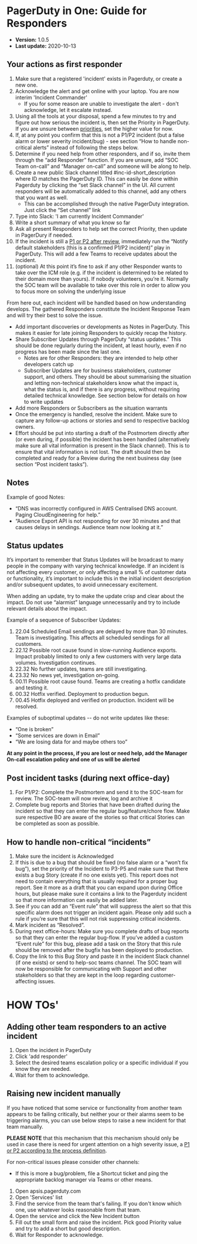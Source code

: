 # PagerDuty in One: Guide for Responders

- **Version:** 1.0.5
- **Last update:** 2020-10-13
## Your actions as first responder

1. Make sure that a registered 'incident' exists in Pagerduty, or create a new one.
2. Acknowledge the alert and get online with your laptop. You are now interim 'Incident Commander'
    - If you for some reason are unable to investigate the alert - don't acknowledge, let it escalate instead.
3. Using all the tools at your disposal, spend a few minutes to try and figure out how serious the incident is, then set the Priority in PagerDuty. If you are unsure between [priorities](https://github.com/ApsisInternational/processes-and-policies/blob/main/04.%20Processes/Incident%20Process/APSIS%20One%20and%20APSIS%20Pro%20Incident%20Management%20Process.docx), set the higher value for now.
4. If, at any point you confirm that this is not a P1/P2 incident (but a false alarm or lower severity incident/bug) - see section “How to handle non-critical alerts” instead of following the steps below.
5. Determine if you need help from other responders, and if so, invite them through the “add Responder” function. If you are unsure, add “SOC Team on-call” and “Manager on-call” and someone will be along to help.
6. Create a new public Slack channel titled #inc-id-short_description where ID matches the PagerDuty ID. This can easily be done within Pagerduty by clicking the “set Slack channel” in the UI. All current responders will be automatically added to this channel, add any others that you want as well.
    - This can be accomplished through the native PagerDuty integration. Just click the “Set channel” link
7. Type into Slack: 'I am currently Incident Commander'
8. Write a short summary of what you know so far
9. Ask all present Responders to help set the correct Priority, then update in PagerDury if needed.
10. If the incident is still a [P1 or P2 after review](https://github.com/ApsisInternational/processes-and-policies/blob/main/04.%20Processes/Incident%20Process/APSIS%20One%20and%20APSIS%20Pro%20Incident%20Management%20Process.docx), immediately run the “Notify default stakeholders (this is a confirmed P1/P2 incident)” play in PagerDuty. This will add a few Teams to receive updates about the incident. 
11. (optional) At this point it’s fine to ask if any other Responder wants to take over the ICM role (e.g. if the incident is determined to be related to their domain more than yours). If nobody volunteers, you’re it. Normally the SOC team will be available to take over this role in order to allow you to focus more on solving the underlying issue

From here out, each incident will be handled based on how understanding develops. The gathered Responders constitute the Incident Response Team and will try their best to solve the issue.
- Add important discoveries or developments as Notes in PagerDuty. This makes it easier for late joining Responders to quickly recap the history.
- Share Subscriber Updates through PagerDuty “status updates.” This should be done regularly during the incident, at least hourly, even if no progress has been made since the last one.
    - Notes are for other Responders: they are intended to help other developers catch up
    - Subscriber Updates are for business stakeholders, customer support, and others. They should be about summarising the situation and letting non-technical stakeholders know what the impact is, what the status is, and if there is any progress, without requiring detailed technical knowledge. See section below for details on how to write updates
- Add more Responders or Subscribers as the situation warrants
- Once the emergency is handled, resolve the incident. Make sure to capture any follow-up actions or stories and send to respective backlog owners.
- Effort should be put into starting a draft of the Postmortem directly after (or even during, if possible) the incident has been handled (alternatively make sure all vital information is present in the Slack channel). This is to ensure that vital information is not lost. The draft should then be completed and ready for a Review during the next business day (see section “Post incident tasks”).

## Notes

Example of good Notes:
  - “DNS was incorrectly configured in AWS Centralised DNS account. Paging CloudEngineering for help.”
  - “Audience Export API is not responding for over 30 minutes and that causes delays in sendings. Audience team now looking at it.”

## Status updates

It’s important to remember that Status Updates will be broadcast to many people in the company with varying technical knowledge. If an incident is not affecting every customer, or only affecting a small % of customer data or functionality, it’s important to include this in the initial incident description and/or subsequent updates, to avoid unnecessary excitement.

When adding an update, try to make the update crisp and clear about the impact. Do not use “alarmist” language unnecessarily and try to include relevant details about the impact.

Example of a sequence of Subscriber Updates:
1. 22.04 Scheduled Email sendings are delayed by more than 30 minutes. Team is investigating. This affects all scheduled sendings for all customers.
2. 22.12 Possible root cause found in slow-running Audience exports. Impact probably limited to only a few customers with very large data volumes. Investigation continues.
3. 22.32 No further updates, teams are still investigating.
4. 23.32 No news yet, investigation on-going.
5. 00.11 Possible root cause found. Teams are creating a hotfix candidate and testing it.
6. 00.32 Hotfix verified. Deployment to production begun.
7. 00.45 Hotfix deployed and verified on production. Incident will be resolved.

Examples of suboptimal updates -- do not write updates like these:
 - “One is broken”
 - “Some services are down in Email”
 - “We are losing data for <customer> and maybe others too”

**At any point in the process, if you are lost or need help, add the Manager On-call escalation policy and one of us will be alerted**

## Post incident tasks (during next office-day)
1. For P1/P2: Complete the Postmortem and send it to the SOC-team for review. The SOC-team will now review, log and archive it
2. Complete bug reports and Stories that have been drafted during the incident so that they can enter the regular bug/feature/chore flow. Make sure respective BO are aware of the stories so that critical Stories can be completed as soon as possible.

## How to handle non-critical “incidents”

1. Make sure the incident is Acknowledged
2. If this is due to a bug that should be fixed (no false alarm or a “won’t fix bug”), set the priority of the Incident to P3-P5 and make sure that there exists a bug Story (create if no one exists yet). This report does not need to contain everything that is usually required for a proper bug report. See it more as a draft that you can expand upon during Office hours, but please make sure it contains a link to the Pagerduty incident so that more information can easily be added later.
3. See if you can add an “Event rule” that will suppress the alert so that this specific alarm does not trigger an incident again. Please only add such a rule if you’re sure that this will not risk suppressing critical incidents.
4. Mark incident as “Resolved”.
5. During next office-hours: Make sure you complete drafts of bug reports so that they can enter the regular bug-flow. If you’ve added a custom “Event rule” for this bug, please add a task on the Story that this rule should be removed after the bugfix has been deployed to production.
6. Copy the link to this Bug Story and paste it in the incident Slack channel (if one exists) or send to help-soc teams channel. The SOC team will now be responsible for communicating with Support and other stakeholders so that they are kept in the loop regarding customer-affecting issues.

# HOW TOs'

## Adding other team responders to an active incident

1. Open the incident in PagerDuty
2. Click 'add responder'
3. Select the desired teams escalation policy or a specific individual if you know they are needed.
4. Wait for them to acknowledge.

## Raising new incident manually

If you have noticed that some service or functionality from another team appears to be failing critically, but neither your or their alarms seem to be triggering alarms, you can use below steps to raise a new incident for that team manually.

**PLEASE NOTE** that this mechanism that this mechanism should only be used in case there is need for urgent attention on a high severity issue, a [P1 or P2 according to the process definition](https://github.com/ApsisInternational/processes-and-policies/blob/main/04.%20Processes/Incident%20Process/APSIS%20One%20and%20APSIS%20Pro%20Incident%20Management%20Process.docx).

For non-critical issues please consider other channels:
- If this is more a bug/problem, file a Shortcut ticket and ping the appropriate backlog manager via Teams or other means.

1. Open apsis.pagerduty.com
2. Open 'Services' list
3. Find the service from the team that's failing. If you don't know which one, use whatever looks reasonable from that team.
4. Open the service and click the New Incident button
5. Fill out the small form and raise the incident. Pick good Priority value and try to add a short but good description.
6. Wait for Responder to acknowledge.


